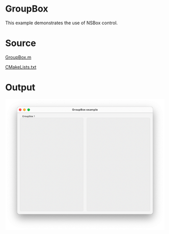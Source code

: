 # GroupBox

This example demonstrates the use of NSBox control.

# Source

[GroupBox.m](./GroupBox.m)

[CMakeLists.txt](./CMakeLists.txt)

# Output

![Screenshot](../../../docs/Pictures/GroupBox.png)
